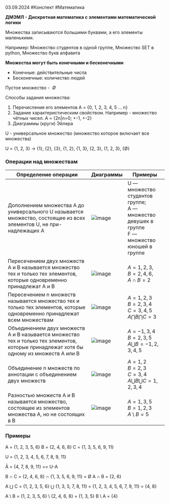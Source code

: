 03.09.2024 #Конспект #Математика

**ДМЭМЛ - Дискретная математика с элементами математической логики**

Множества записываются большими буквами, а его элементы маленькими.

Например:
Множество студентов в одной группе,
Множество SET в python,
Множество букв алфавита


**Множества могут быть конечными и бесконечными**
- Конечные: действительные числа
- Бесконечные: количество людей

Пустое множество -  $Ø$

Способы задания множества:
1. Перечисления его элементов A = {0, 1, 2, 3, 4, 5 ... n}
2. Задание характеристическим свойством. Например - множество чётных чисел. A = {2n|n=0; +-1, +-2} 
3. Диаграммы (круги) Эйлера

U - универсальное множество (множество которое включает все множества)

U = {1, 2, 3} -> {1}, {2}, {3}, {1, 2}, {1, 3}, {2, 3}, {1, 2, 3}, {Ø}

### Операции над множествам

| Определение операции                                                                                                                         | Диаграммы                                                                   | Примеры                                                                                               |
| -------------------------------------------------------------------------------------------------------------------------------------------- | --------------------------------------------------------------------------- | ----------------------------------------------------------------------------------------------------- |
| Дополнением множества А до универсального U называется множество, состоящее из всех элементов U, не при-надлежащих А<br>                     | <img src='https://i.postimg.cc/mzC7fwXC/image.png' border='0' alt='image'/> | U — множество студентов группе;<br>А — множество девушек в группе<br>F —множество юношей в группе<br> |
| Пересечением двух множеств А и В называется множество тех и только тех элементов, которые одновременно принадлежат А и В<br>                 | <img src='https://i.postimg.cc/mhW5c6sx/image.png' border='0' alt='image'/> | $A = {1, 2, 3},$<br>$B = {2, 4, 6},$<br>$A ∩ B = {2}$<br>                                             |
| Пересечением n множеств называется множество тех и только тех элементов, которые одновременно принадлежат всем множествам<br>                | <img src='https://i.postimg.cc/phYFrdD6/image.png' border='0' alt='image'/> | $A = {1, 2, 3}$<br>$B = {2, 3, 4}$<br>$C = {3, 4, 5}$ <br>$A ⋂ B ⋂ C = {3}$                           |
| Объединением двух множеств А и В называется множество тех и только тех элементов, которые принадлежат хотя бы одному из множеств А или В<br> | <img src='https://i.postimg.cc/Mv899sZ7/image.png' border='0' alt='image'/> | $A = {-1, 3, 4}$<br>$B = {2, 3, 5}$<br>$A ⋃ B = {-1, 2, 3, 4, 5}$                                     |
| Объединение n множеств по аннотации с объединением двух множеств                                                                             | <img src='https://i.postimg.cc/wyt50NsR/image.png' border='0' alt='image'/> | $A = {1, 2}$<br>$B = {2, 3}$<br>$C = {3, 4}$<br>$A ⋃ B ⋃ C = {1, 2, 3, 4}$                            |
| Разностью множеств A и B называется множество, состоящее из элементов множества A, но не состоящих в B                                       | <img src='https://i.postimg.cc/0b1G0b5r/image.png' border='0' alt='image'/> | $A = {1, 3, 5}$<br>$B = {1, 2, 3}$<br>$A$ \ $B = {5}$                                                 |

### Примеры

A = {1, 2, 3, 5, 6}
B = {2, 4, 6, 8}
C = {1, 3, 5, 6, 9, 11}

U = {1, 2, 3, 4, 5, 6, 7, 8, 9, 11}

Ā = {4, 7, 8, 9, 11} == U-A

B ∩ C = {2, 4, 6, 8} ∩ {1, 3, 5, 6, 9, 11} = Ø
A ∩ B = {2, 6}

A ⋃ C = {1, 2, 3, 5, 6} ⋃ {1, 3, 5, 7, 8, 11} = {1, 2, 3, 4, 5, 6, 7, 9, 11} = {4, 8}

A \\ B = {1, 2, 3, 5, 6} \\ {2, 4, 6, 8} = {1, 3, 5}
B \\ A = {4}
